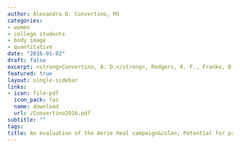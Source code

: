 ```yaml
---
author: Alexandra D. Convertino, MS
categories:
- women
- college students
- body image
- quantitative
date: "2016-01-02"
draft: false
excerpt: <strong>Convertino, A. D.</strong>, Rodgers, R. F., Franko, D. L., & Jodoin, A. (2016). An evaluation of the Aerie Real campaign&colon; Potential for promoting positive body image? <em>Journal of Health Psychology, 24</em>(6), 726–737. https://doi.org/10.1177/1359105316680022
featured: true
layout: single-sidebar
links:
- icon: file-pdf
  icon_pack: fas
  name: download
  url: /Convertino2016.pdf
subtitle: ""
tags:
title: An evaluation of the Aerie Real campaign&colon; Potential for promoting positive body image?
---
```



